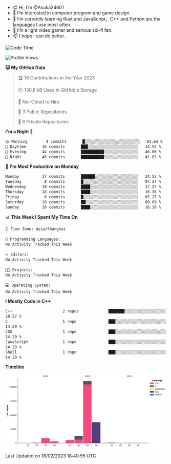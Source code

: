- 😊 Hi, I’m @Asuka24601
- 👀 I’m interested in computer progrom and game design.
- 🌱 I’m currently learning Rust and JavaScript，C++ and Python are the languages I use most often.
- 💞️ I’m a light video gamer and serious sci-fi fan.
- 📫 I hope i can do better.

<!--START_SECTION:waka-->
![Code Time](http://img.shields.io/badge/Code%20Time-343%20hrs%203%20mins-blue)

![Profile Views](http://img.shields.io/badge/Profile%20Views-0-blue)

**🐱 My GitHub Data** 

> 🏆 16 Contributions in the Year 2023
 > 
> 📦 130.8 kB Used in GitHub's Storage 
 > 
> 🚫 Not Opted to Hire
 > 
> 📜 3 Public Repositories 
 > 
> 🔑 6 Private Repositories  
 > 
**I'm a Night 🦉** 

```text
🌞 Morning        4 commits       █░░░░░░░░░░░░░░░░░░░░░░░░   03.64 % 
🌆 Daytime       16 commits       ███░░░░░░░░░░░░░░░░░░░░░░   14.55 % 
🌃 Evening       44 commits       ██████████░░░░░░░░░░░░░░░   40.00 % 
🌙 Night         46 commits       ██████████░░░░░░░░░░░░░░░   41.82 % 

```
📅 **I'm Most Productive on Monday** 

```text
Monday          27 commits       ██████░░░░░░░░░░░░░░░░░░░   24.55 % 
Tuesday          8 commits       █░░░░░░░░░░░░░░░░░░░░░░░░   07.27 % 
Wednesday       19 commits       ████░░░░░░░░░░░░░░░░░░░░░   17.27 % 
Thursday        18 commits       ████░░░░░░░░░░░░░░░░░░░░░   16.36 % 
Friday           8 commits       █░░░░░░░░░░░░░░░░░░░░░░░░   07.27 % 
Saturday        10 commits       ██░░░░░░░░░░░░░░░░░░░░░░░   09.09 % 
Sunday          20 commits       ████░░░░░░░░░░░░░░░░░░░░░   18.18 % 

```


📊 **This Week I Spent My Time On** 

```text
⌚︎ Time Zone: Asia/Shanghai

💬 Programming Languages: 
No Activity Tracked This Week

🔥 Editors: 
No Activity Tracked This Week

🐱‍💻 Projects: 
No Activity Tracked This Week

💻 Operating System: 
No Activity Tracked This Week

```

**I Mostly Code in C++** 

```text
C++                      2 repos             ███████░░░░░░░░░░░░░░░░░░   28.57 % 
C                        1 repo              ███░░░░░░░░░░░░░░░░░░░░░░   14.29 % 
CSS                      1 repo              ███░░░░░░░░░░░░░░░░░░░░░░   14.29 % 
JavaScript               1 repo              ███░░░░░░░░░░░░░░░░░░░░░░   14.29 % 
Shell                    1 repo              ███░░░░░░░░░░░░░░░░░░░░░░   14.29 % 

```


**Timeline**

![Chart not found](https://raw.githubusercontent.com/Asuka24601/Asuka24601/main/charts/bar_graph.png) 


 Last Updated on 18/02/2023 18:40:55 UTC
<!--END_SECTION:waka-->
